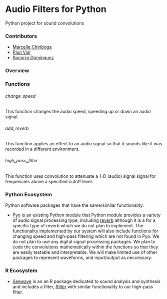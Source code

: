 # Audio Filters for Python

Python project for sound convolutions

### Contributors
- [Marcelle Chiriboga](https://github.com/mchiriboga)
- [Paul Vial](https://github.com/Pall-v)
- [Socorro Dominguez](https://github.com/sedv8808)

### Overview


### Functions

###### change_speed
This function changes the audio speed, speeding up or down an audio signal.

###### add_reverb
This function applies an effect to an audio signal so that it sounds like it was recorded in a different environment.

###### high_pass_filter
This function uses convolution to attenuate a 1-D (audio) signal signal for frequencies above a specified cutoff level.

### Python Ecosystem
Python software packages that have the same/similar functionality:
- [Pyo](https://github.com/belangeo/pyo) is an existing Python module that Python module provides a variety of audio signal processing type, including [reverb](http://ajaxsoundstudio.com/pyodoc/examples/07-effects/02-schroeder-reverb.html?highlight=reverb) although it is a for a specific type of reverb which we do not plan to implement.  The functionality implemented by our system will also include functions for changing speed and high-pass filtering which are not found in Pyo.  We do not plan to use any digital signal processing packages.  We plan to code the convolutions mathematically within the functions so that they are easily testable and interpretable.  We will make limited use of other packages to represent waveforms, and input/output as neccessary.

### R Ecosystem
- [Seewave](http://rug.mnhn.fr/seewave/) is an an R package dedicated to sound analysis and synthesis and includes a filter, [ffilter](http://rug.mnhn.fr/seewave/HTML/MAN/ffilter.html) with similar functionality to our high-pass filter.

